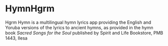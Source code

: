 # HymnHgrm

Hgrm Hymn is a multilingual hymn lyrics app providing the English and Yoruba versions of the lyrics to ancient hymns, as provided in the hymn book _Sacred Songs for the Soul_ published by Spirit and Life Bookstore, PMB 1443, Ilesa
